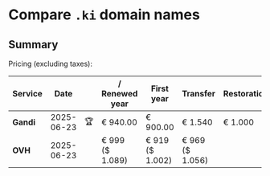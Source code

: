 # Compare `.ki` domain names

## Summary

Pricing (excluding taxes):

| Service | Date |  | / Renewed year | First year | Transfer | Restoration |
|--|--|--|--|--|--|--|
| **Gandi** | 2025-06-23 | 🏆 | € 940.00 | € 900.00 | € 1.540 | € 1.000 |
| **OVH** | 2025-06-23 |  | € 999<br>($ 1.089) | € 919<br>($ 1.002) | € 969<br>($ 1.056) |  |
